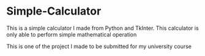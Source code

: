 # Simple-Calculator
This is a simple calculator I made from Python and TkInter. This calculator is only able to perform simple mathematical operation

This is one of the project I made to be submitted for my university course
